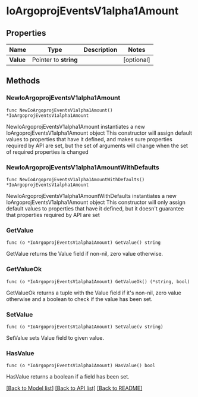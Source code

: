 # IoArgoprojEventsV1alpha1Amount

## Properties

Name | Type | Description | Notes
------------ | ------------- | ------------- | -------------
**Value** | Pointer to **string** |  | [optional] 

## Methods

### NewIoArgoprojEventsV1alpha1Amount

`func NewIoArgoprojEventsV1alpha1Amount() *IoArgoprojEventsV1alpha1Amount`

NewIoArgoprojEventsV1alpha1Amount instantiates a new IoArgoprojEventsV1alpha1Amount object
This constructor will assign default values to properties that have it defined,
and makes sure properties required by API are set, but the set of arguments
will change when the set of required properties is changed

### NewIoArgoprojEventsV1alpha1AmountWithDefaults

`func NewIoArgoprojEventsV1alpha1AmountWithDefaults() *IoArgoprojEventsV1alpha1Amount`

NewIoArgoprojEventsV1alpha1AmountWithDefaults instantiates a new IoArgoprojEventsV1alpha1Amount object
This constructor will only assign default values to properties that have it defined,
but it doesn't guarantee that properties required by API are set

### GetValue

`func (o *IoArgoprojEventsV1alpha1Amount) GetValue() string`

GetValue returns the Value field if non-nil, zero value otherwise.

### GetValueOk

`func (o *IoArgoprojEventsV1alpha1Amount) GetValueOk() (*string, bool)`

GetValueOk returns a tuple with the Value field if it's non-nil, zero value otherwise
and a boolean to check if the value has been set.

### SetValue

`func (o *IoArgoprojEventsV1alpha1Amount) SetValue(v string)`

SetValue sets Value field to given value.

### HasValue

`func (o *IoArgoprojEventsV1alpha1Amount) HasValue() bool`

HasValue returns a boolean if a field has been set.


[[Back to Model list]](../README.md#documentation-for-models) [[Back to API list]](../README.md#documentation-for-api-endpoints) [[Back to README]](../README.md)


